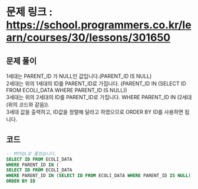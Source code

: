 # 문제 링크 : https://school.programmers.co.kr/learn/courses/30/lessons/301650

## 문제 풀이
1세대는 PARENT_ID 가 NULL인 값입니다.(PARENT_ID IS NULL)<br/>
2세대는 위의 1세대의 ID를 PARENT_ID로 가집니다. (PARENT_ID IN (SELECT ID FROM ECOLI_DATA WHERE PARENT_ID IS NULL))<br/>
3세대는 위의 2세대의 ID를 PARENT_ID로 가집니다. WHERE PARENT_ID IN (2세대(위의 코드와 같음)).<br/>
3세대 값을 출력하고, ID값을 정렬해 달라고 하였으므로 ORDER BY ID를 사용하면 됩니다.

## 코드
```sql
-- MYSQL로 풀었습니다.
SELECT ID FROM ECOLI_DATA
WHERE PARENT_ID IN (
SELECT ID FROM ECOLI_DATA
WHERE PARENT_ID IN (SELECT ID FROM ECOLI_DATA WHERE PARENT_ID IS NULL))
ORDER BY ID
```